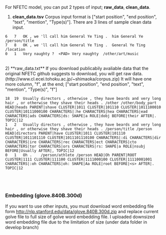 For NFETC model, you can put 2 types of input; **raw_data**, **clean_data**.
<br>
1) **clean_data.tsv**
Corpus input format is ["start position", "end position", "text", "mention", "Type(s)"]. 
There are 3 lines of sample clean data input.
```
6	7	OK , we 'll call him General Ye Ting .	him General Ye	/person/title
7	8	OK , we 'll call him General Ye Ting .	General Ye Ting	/location
0	1	Very naughty ?	<PAD> Very naughty	/other/art/music
```
<br>
2) **raw_data.txt**
If you download publicabily avaliable data that the original NFETC github suggests to download, you will get raw data. (http://www.cl.ecei.tohoku.ac.jp/~shimaoka/corpus.zip)
It will have one more column, "f", at the end; ["start position", "end position", "text", "mention", "Type(s)", "f"]

```
18	19	Usually directors , otherwise , they have beards and very long hair , or otherwise they shave their heads .	/other /other/body_part	HEAD|heads PARENT|shave CLUSTER|1011 CLUSTER|101110 CLUSTER|1011100010 CLUSTER|10111000100 CHARACTERS|:he CHARACTERS|hea CHARACTERS|ead CHARACTERS|ads CHARACTERS|ds: SHAPE|a ROLE|dobj BEFORE|their AFTER|. TOPIC|12 
1	2	Usually directors , otherwise , they have beards and very long hair , or otherwise they shave their heads .	/person/title /person	HEAD|directors PARENT|have CLUSTER|1011 CLUSTER|101110 CLUSTER|1011101110 CLUSTER|1011101110100 CHARACTERS|:di CHARACTERS|dir CHARACTERS|ire CHARACTERS|rec CHARACTERS|ect CHARACTERS|cto CHARACTERS|tor CHARACTERS|ors CHARACTERS|rs: SHAPE|a ROLE|nsubj BEFORE|Usually AFTER|, TOPIC|12 
0	1	Oh .	/person/athlete /person	HEAD|Oh PARENT|ROOT CLUSTER|1111 CLUSTER|111100 CLUSTER|1111000100 CLUSTER|11110001001 CHARACTERS|:oh CHARACTERS|oh: SHAPE|Aa ROLE|root BEFORE|<s> AFTER|. TOPIC|12 
```

<br><br>
### Embedding (glove.840B.300d)
If you want to use other inputs, you must download word embedding file form http://nlp.stanford.edu/data/glove.840B.300d.zip and replace current golve file to full size of golve word embedding file.
I uploaded downsized word embedding file due to the limitation of size (under data folder in develop branch)
